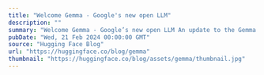 ```yaml
---
title: "Welcome Gemma - Google's new open LLM"
description: ""
summary: "Welcome Gemma - Google’s new open LLM An update to the Gemma models was released two months after th..."
pubDate: "Wed, 21 Feb 2024 00:00:00 GMT"
source: "Hugging Face Blog"
url: "https://huggingface.co/blog/gemma"
thumbnail: "https://huggingface.co/blog/assets/gemma/thumbnail.jpg"
---
```


